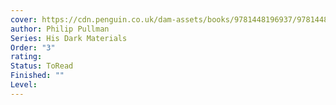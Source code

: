```yaml
---
cover: https://cdn.penguin.co.uk/dam-assets/books/9781448196937/9781448196937-jacket-large.jpg
author: Philip Pullman
Series: His Dark Materials
Order: "3"
rating: 
Status: ToRead
Finished: ""
Level:
---
```








